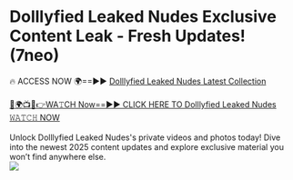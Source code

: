 # Dolllyfied Leaked Nudes Exclusive Content Leak - Fresh Updates! (7neo)

🔥 ACCESS NOW 🌍==►► <a href="https://tinyurl.com/2mz8nhtm" rel="nofollow">Dolllyfied Leaked Nudes Latest Collection</a>
<br><br>
[🔴🌍📺📱👉WA𝚃CH Now==►► CLICK HERE TO Dolllyfied Leaked Nudes 𝚆𝙰𝚃𝙲𝙷 NOW](https://tinyurl.com/2mz8nhtm)
<br><br>
Unlock Dolllyfied Leaked Nudes's private videos and photos today! Dive into the newest 2025 content updates and explore exclusive material you won’t find anywhere else.
<br>
<a href="https://tinyurl.com/2mz8nhtm" rel="nofollow" data-target="animated-image.originalLink"><img src="https://camo.githubusercontent.com/8a4f000d20f83aca3bf7ec5f350d767afa0574a8a352519fd8cfa583a6f93a33/68747470733a2f2f692e696d6775722e636f6d2f644a486b345a712e676966" data-canonical-src="https://i.imgur.com/dJHk4Zq.gif" style="max-width: 100%; display: inline-block;" data-target="animated-image.originalImage"></a>
<br>
